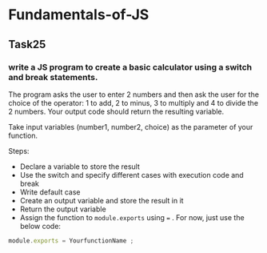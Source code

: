 # Fundamentals-of-JS
## Task25
### write a JS program to create a basic calculator using a switch and break statements.

 The program asks the user to enter 2 numbers and then ask the user for the choice of the operator: 1 to add, 2 to minus, 3 to multiply and 4 to divide the 2 numbers. Your output code should return the resulting variable.

Take input variables (number1, number2, choice) as the parameter of your function.

Steps:

- Declare a variable to store the result
- Use the switch and specify different cases with execution code and break
- Write default case
- Create an output variable and store the result in it
- Return the output variable
- Assign the function to `module.exports` using `=` . For now, just use the below code:

```js
module.exports = YourfunctionName ;
```

